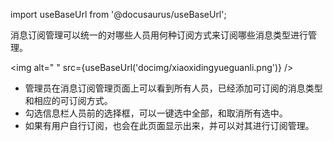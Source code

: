 
import useBaseUrl from '@docusaurus/useBaseUrl';

消息订阅管理可以统一的对哪些人员用何种订阅方式来订阅哪些消息类型进行管理。

<img alt=" " src={useBaseUrl('docimg/xiaoxidingyueguanli.png')} />

* 管理员在消息订阅管理页面上可以看到所有人员，已经添加可订阅的消息类型和相应的可订阅方式。
* 勾选信息栏人员前的选择框，可以一键选中全部，和取消所有选中。
* 如果有用户自行订阅，也会在此页面显示出来，并可以对其进行订阅管理。